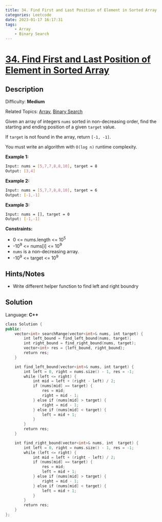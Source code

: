 ```yaml
---
title: 34. Find First and Last Position of Element in Sorted Array
categories: Leetcode
date: 2023-01-17 16:17:31
tags:
    - Array
    - Binary Search
---
```


# [34\. Find First and Last Position of Element in Sorted Array](https://leetcode.com/problems/find-first-and-last-position-of-element-in-sorted-array/)

## Description

Difficulty: **Medium**

Related Topics: [Array](https://leetcode.com/tag/array/), [Binary Search](https://leetcode.com/tag/binary-search/)

Given an array of integers `nums` sorted in non-decreasing order, find the starting and ending position of a given `target` value.

If `target` is not found in the array, return `[-1, -1]`.

You must write an algorithm with `O(log n)` runtime complexity.

**Example 1:**

```bash
Input: nums = [5,7,7,8,8,10], target = 8
Output: [3,4]
```

**Example 2:**

```bash
Input: nums = [5,7,7,8,8,10], target = 6
Output: [-1,-1]
```

**Example 3:**

```bash
Input: nums = [], target = 0
Output: [-1,-1]
```

**Constraints:**

* 0 <= nums.length <= 10<sup>5</sup>
* -10<sup>9</sup> <= nums[i] <= 10<sup>9</sup>
* `nums` is a non-decreasing array.
* -10<sup>9</sup> <= target <= 10<sup>9</sup>

## Hints/Notes

* Write different helper function to find left and right boundry

## Solution

Language: **C++**

```C++
class Solution {
public:
    vector<int> searchRange(vector<int>& nums, int target) {
        int left_bound = find_left_bound(nums, target);
        int right_bound = find_right_bound(nums, target);
        vector<int> res = {left_bound, right_bound}; 
        return res;
    }

    int find_left_bound(vector<int>& nums, int target) {
        int left = 0, right = nums.size() - 1, res = -1;
        while (left <= right) {
            int mid = left + (right - left) / 2;
            if (nums[mid] == target) {
                res = mid;
                right = mid - 1;
            } else if (nums[mid] > target) {
                right = mid - 1;
            } else if (nums[mid] < target) {
                left = mid + 1;
            }
        }
        return res;
    }

    int find_right_bound(vector<int>& nums, int  target) {
        int left = 0, right = nums.size() - 1, res = -1;
        while (left <= right) {
            int mid = left + (right - left) / 2;
            if (nums[mid] == target) {
                res = mid;
                left = mid + 1;
            } else if (nums[mid] > target) {
                right = mid - 1;
            } else if (nums[mid] < target) {
                left = mid + 1;
            }
        }
        return res;
    }
};
```
